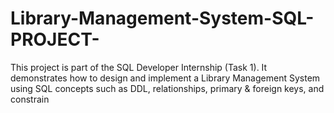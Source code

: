 # Library-Management-System-SQL-PROJECT-
This project is part of the SQL Developer Internship (Task 1). It demonstrates how to design and implement a Library Management System using SQL concepts such as DDL, relationships, primary &amp; foreign keys, and constrain
